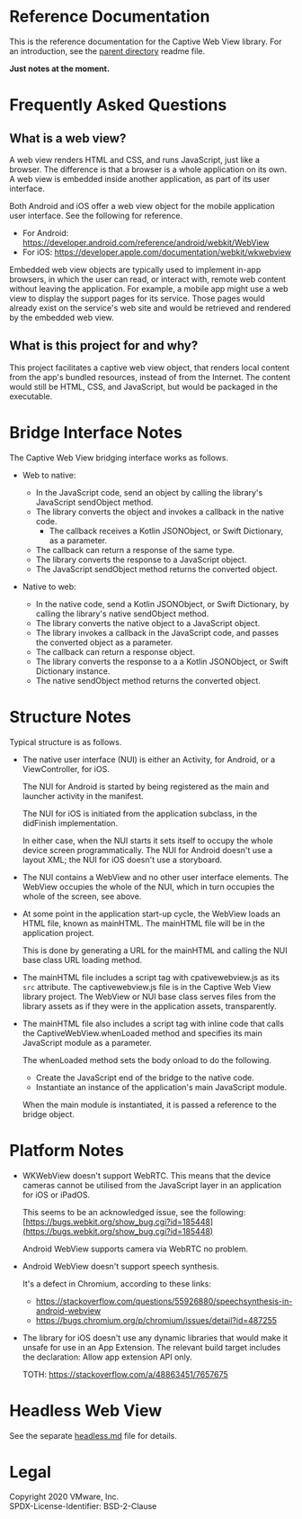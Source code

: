 Reference Documentation
=======================
This is the reference documentation for the Captive Web View library. For an
introduction, see the [parent directory](/../) readme file.

**Just notes at the moment.**

# Frequently Asked Questions

## What is a web view?
A web view renders HTML and CSS, and runs JavaScript, just like a browser. The
difference is that a browser is a whole application on its own. A web view is
embedded inside another application, as part of its user interface.

Both Android and iOS offer a web view object for the mobile application user
interface. See the following for reference.

-   For Android: https://developer.android.com/reference/android/webkit/WebView
-   For iOS: https://developer.apple.com/documentation/webkit/wkwebview

Embedded web view objects are typically used to implement in-app browsers, in
which the user can read, or interact with, remote web content without leaving
the application. For example, a mobile app might use a web view to display the
support pages for its service. Those pages would already exist on the service's
web site and would be retrieved and rendered by the embedded web view.

## What is this project for and why?
This project facilitates a captive web view object, that renders local content
from the app's bundled resources, instead of from the Internet. The content
would still be HTML, CSS, and JavaScript, but would be packaged in the
executable.

# Bridge Interface Notes
The Captive Web View bridging interface works as follows.

-   Web to native:
    -   In the JavaScript code, send an object by calling the library's
        JavaScript sendObject method.
    -   The library converts the object and invokes a callback in the native
        code.
        -   The callback receives a Kotlin JSONObject, or Swift Dictionary, as a
            parameter.
    -   The callback can return a response of the same type.
    -   The library converts the response to a JavaScript object.
    -   The JavaScript sendObject method returns the converted object.

-   Native to web:
    -   In the native code, send a Kotlin JSONObject, or Swift Dictionary,
        by calling the library's native sendObject method.
    -   The library converts the native object to a JavaScript object.
    -   The library invokes a callback in the JavaScript code, and passes
        the converted object as a parameter.
    -   The callback can return a response object.
    -   The library converts the response to a a Kotlin JSONObject, or Swift
        Dictionary instance.
    -   The native sendObject method returns the converted object.

# Structure Notes
Typical structure is as follows.

-   The native user interface (NUI) is either an Activity, for Android, or a
    ViewController, for iOS.

    The NUI for Android is started by being registered as the main and launcher
    activity in the manifest.

    The NUI for iOS is initiated from the application subclass, in the didFinish
    implementation.

    In either case, when the NUI starts it sets itself to occupy the whole
    device screen programmatically. The NUI for Android doesn't use a layout
    XML; the NUI for iOS doesn't use a storyboard.

-   The NUI contains a WebView and no other user interface elements. The WebView
    occupies the whole of the NUI, which in turn occupies the whole of the
    screen, see above.

-   At some point in the application start-up cycle, the WebView loads an HTML
    file, known as mainHTML. The mainHTML file will be in the application
    project.

    This is done by generating a URL for the mainHTML and calling the NUI base
    class URL loading method.

-   The mainHTML file includes a script tag with cpativewebview.js as its `src`
    attribute. The captivewebview.js file is in the Captive Web View library
    project. The WebView or NUI base class serves files from the library assets
    as if they were in the application assets, transparently.

-   The mainHTML file also includes a script tag with inline code that calls the
    CaptiveWebView.whenLoaded method and specifies its main JavaScript module as
    a parameter.

    The whenLoaded method sets the body onload to do the following.

    -   Create the JavaScript end of the bridge to the native code.
    -   Instantiate an instance of the application's main JavaScript module.

    When the main module is instantiated, it is passed a reference to the bridge
    object.

# Platform Notes
-   WKWebView doesn't support WebRTC. This means that the device cameras cannot
    be utilised from the JavaScript layer in an application for iOS or iPadOS.

    This seems to be an acknowledged issue, see the following:  
    [https://bugs.webkit.org/show_bug.cgi?id=185448](https://bugs.webkit.org/show_bug.cgi?id=185448)

    Android WebView supports camera via WebRTC no problem.

-   Android WebView doesn't support speech synthesis.

    It's a defect in Chromium, according to these links:

    -   https://stackoverflow.com/questions/55926880/speechsynthesis-in-android-webview
    -   https://bugs.chromium.org/p/chromium/issues/detail?id=487255

-   The library for iOS doesn't use any dynamic libraries that would make it
    unsafe for use in an App Extension. The relevant build target includes the
    declaration: Allow app extension API only.

    TOTH: https://stackoverflow.com/a/48863451/7657675

# Headless Web View
See the separate [headless.md](headless.md) file for details.

Legal
=====
Copyright 2020 VMware, Inc.  
SPDX-License-Identifier: BSD-2-Clause
